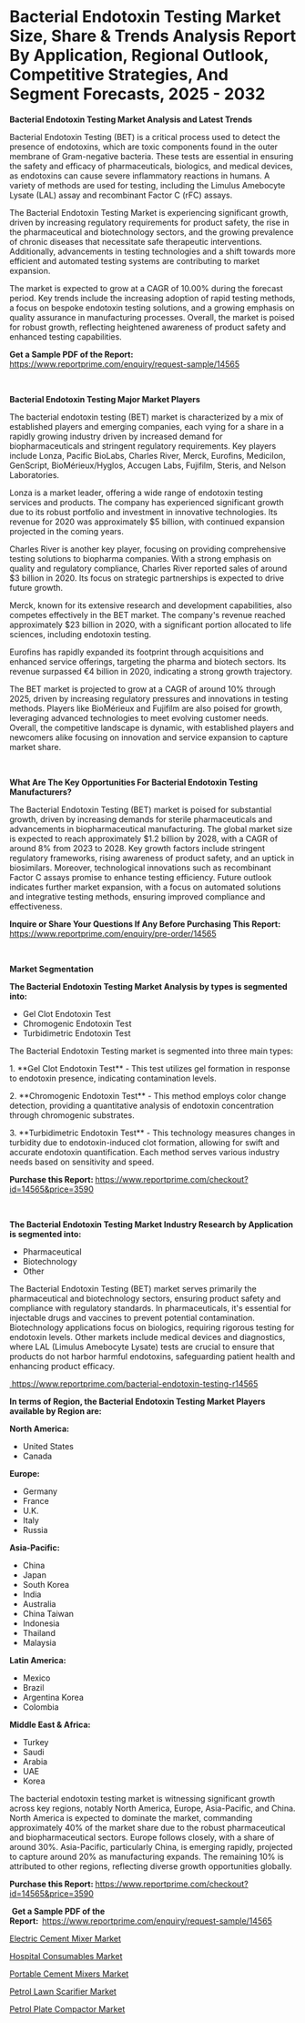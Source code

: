 <p><h1>Bacterial Endotoxin Testing Market Size, Share & Trends Analysis Report By Application, Regional Outlook, Competitive Strategies, And Segment Forecasts, 2025 - 2032</h1></p><p><strong>Bacterial Endotoxin Testing Market Analysis and Latest Trends</strong></p>
<p><p>Bacterial Endotoxin Testing (BET) is a critical process used to detect the presence of endotoxins, which are toxic components found in the outer membrane of Gram-negative bacteria. These tests are essential in ensuring the safety and efficacy of pharmaceuticals, biologics, and medical devices, as endotoxins can cause severe inflammatory reactions in humans. A variety of methods are used for testing, including the Limulus Amebocyte Lysate (LAL) assay and recombinant Factor C (rFC) assays.</p><p>The Bacterial Endotoxin Testing Market is experiencing significant growth, driven by increasing regulatory requirements for product safety, the rise in the pharmaceutical and biotechnology sectors, and the growing prevalence of chronic diseases that necessitate safe therapeutic interventions. Additionally, advancements in testing technologies and a shift towards more efficient and automated testing systems are contributing to market expansion.</p><p>The market is expected to grow at a CAGR of 10.00% during the forecast period. Key trends include the increasing adoption of rapid testing methods, a focus on bespoke endotoxin testing solutions, and a growing emphasis on quality assurance in manufacturing processes. Overall, the market is poised for robust growth, reflecting heightened awareness of product safety and enhanced testing capabilities.</p></p>
<p><strong>Get a Sample PDF of the Report:&nbsp;</strong> <a href="https://www.reportprime.com/enquiry/request-sample/14565?utm_campaign=3165&utm_medium=2&utm_source=Github&utm_content=ia&utm_term=20032025&utm_id=bacterial-endotoxin-testing">https://www.reportprime.com/enquiry/request-sample/14565</a></p>
<p>&nbsp;</p>
<p><strong>Bacterial Endotoxin Testing Major Market Players</strong></p>
<p><p>The bacterial endotoxin testing (BET) market is characterized by a mix of established players and emerging companies, each vying for a share in a rapidly growing industry driven by increased demand for biopharmaceuticals and stringent regulatory requirements. Key players include Lonza, Pacific BioLabs, Charles River, Merck, Eurofins, Medicilon, GenScript, BioMérieux/Hyglos, Accugen Labs, Fujifilm, Steris, and Nelson Laboratories.</p><p>Lonza is a market leader, offering a wide range of endotoxin testing services and products. The company has experienced significant growth due to its robust portfolio and investment in innovative technologies. Its revenue for 2020 was approximately $5 billion, with continued expansion projected in the coming years.</p><p>Charles River is another key player, focusing on providing comprehensive testing solutions to biopharma companies. With a strong emphasis on quality and regulatory compliance, Charles River reported sales of around $3 billion in 2020. Its focus on strategic partnerships is expected to drive future growth.</p><p>Merck, known for its extensive research and development capabilities, also competes effectively in the BET market. The company's revenue reached approximately $23 billion in 2020, with a significant portion allocated to life sciences, including endotoxin testing.</p><p>Eurofins has rapidly expanded its footprint through acquisitions and enhanced service offerings, targeting the pharma and biotech sectors. Its revenue surpassed €4 billion in 2020, indicating a strong growth trajectory.</p><p>The BET market is projected to grow at a CAGR of around 10% through 2025, driven by increasing regulatory pressures and innovations in testing methods. Players like BioMérieux and Fujifilm are also poised for growth, leveraging advanced technologies to meet evolving customer needs. Overall, the competitive landscape is dynamic, with established players and newcomers alike focusing on innovation and service expansion to capture market share.</p></p>
<p>&nbsp;</p>
<p><strong>What Are The Key Opportunities For Bacterial Endotoxin Testing Manufacturers?</strong></p>
<p><p>The Bacterial Endotoxin Testing (BET) market is poised for substantial growth, driven by increasing demands for sterile pharmaceuticals and advancements in biopharmaceutical manufacturing. The global market size is expected to reach approximately $1.2 billion by 2028, with a CAGR of around 8% from 2023 to 2028. Key growth factors include stringent regulatory frameworks, rising awareness of product safety, and an uptick in biosimilars. Moreover, technological innovations such as recombinant Factor C assays promise to enhance testing efficiency. Future outlook indicates further market expansion, with a focus on automated solutions and integrative testing methods, ensuring improved compliance and effectiveness.</p></p>
<p><strong>Inquire or Share Your Questions If Any Before Purchasing This Report:</strong> <a href="https://www.reportprime.com/enquiry/pre-order/14565?utm_campaign=3165&utm_medium=2&utm_source=Github&utm_content=ia&utm_term=20032025&utm_id=bacterial-endotoxin-testing">https://www.reportprime.com/enquiry/pre-order/14565</a></p>
<p>&nbsp;</p>
<p><strong>Market Segmentation</strong></p>
<p><strong>The Bacterial Endotoxin Testing Market Analysis by types is segmented into:</strong></p>
<p><ul><li>Gel Clot Endotoxin Test</li><li>Chromogenic Endotoxin Test</li><li>Turbidimetric Endotoxin Test</li></ul></p>
<p><p>The Bacterial Endotoxin Testing market is segmented into three main types: </p><p>1. **Gel Clot Endotoxin Test** - This test utilizes gel formation in response to endotoxin presence, indicating contamination levels.</p><p>  </p><p>2. **Chromogenic Endotoxin Test** - This method employs color change detection, providing a quantitative analysis of endotoxin concentration through chromogenic substrates.</p><p>3. **Turbidimetric Endotoxin Test** - This technology measures changes in turbidity due to endotoxin-induced clot formation, allowing for swift and accurate endotoxin quantification. Each method serves various industry needs based on sensitivity and speed.</p></p>
<p><strong>Purchase this Report:&nbsp;</strong><a href="https://www.reportprime.com/checkout?id=14565&price=3590&utm_campaign=3165&utm_medium=2&utm_source=Github&utm_content=ia&utm_term=20032025&utm_id=bacterial-endotoxin-testing">https://www.reportprime.com/checkout?id=14565&price=3590</a></p>
<p>&nbsp;</p>
<p><strong>The Bacterial Endotoxin Testing Market Industry Research by Application is segmented into:</strong></p>
<p><ul><li>Pharmaceutical</li><li>Biotechnology</li><li>Other</li></ul></p>
<p><p>The Bacterial Endotoxin Testing (BET) market serves primarily the pharmaceutical and biotechnology sectors, ensuring product safety and compliance with regulatory standards. In pharmaceuticals, it's essential for injectable drugs and vaccines to prevent potential contamination. Biotechnology applications focus on biologics, requiring rigorous testing for endotoxin levels. Other markets include medical devices and diagnostics, where LAL (Limulus Amebocyte Lysate) tests are crucial to ensure that products do not harbor harmful endotoxins, safeguarding patient health and enhancing product efficacy.</p></p>
<p><a href="https://www.reportprime.com/bacterial-endotoxin-testing-r14565?utm_campaign=3165&utm_medium=2&utm_source=Github&utm_content=ia&utm_term=20032025&utm_id=bacterial-endotoxin-testing">&nbsp;https://www.reportprime.com/bacterial-endotoxin-testing-r14565</a></p>
<p><strong>In terms of Region, the Bacterial Endotoxin Testing Market Players available by Region are:</strong></p>
<p>
    <p> <strong> North America: </strong>
        <ul>
            <li>United States</li>
            <li>Canada</li>
        </ul>
        </p> 
    <p> <strong> Europe: </strong>
        <ul>
            <li>Germany</li>
            <li>France</li>
            <li>U.K.</li>
            <li>Italy</li>
            <li>Russia</li>
        </ul>
        </p> 
    <p> <strong> Asia-Pacific: </strong>
        <ul>
            <li>China</li>
            <li>Japan</li>
            <li>South Korea</li>
            <li>India</li>
            <li>Australia</li>
            <li>China Taiwan</li>
            <li>Indonesia</li>
            <li>Thailand</li>
            <li>Malaysia</li>
        </ul>
        </p> 
    <p> <strong> Latin America: </strong>
        <ul>
            <li>Mexico</li>
            <li>Brazil</li>
            <li>Argentina Korea</li>
            <li>Colombia</li>
        </ul>
        </p> 
    <p> <strong> Middle East & Africa: </strong>
        <ul>
            <li>Turkey</li>
            <li>Saudi</li>
            <li>Arabia</li>
            <li>UAE</li>
            <li>Korea</li>
        </ul>
    </p>
    </p>
<p><p>The bacterial endotoxin testing market is witnessing significant growth across key regions, notably North America, Europe, Asia-Pacific, and China. North America is expected to dominate the market, commanding approximately 40% of the market share due to the robust pharmaceutical and biopharmaceutical sectors. Europe follows closely, with a share of around 30%. Asia-Pacific, particularly China, is emerging rapidly, projected to capture around 20% as manufacturing expands. The remaining 10% is attributed to other regions, reflecting diverse growth opportunities globally.</p></p>
<p><strong>Purchase this Report: </strong><a href="https://www.reportprime.com/checkout?id=14565&price=3590&utm_campaign=3165&utm_medium=2&utm_source=Github&utm_content=ia&utm_term=20032025&utm_id=bacterial-endotoxin-testing">https://www.reportprime.com/checkout?id=14565&price=3590</a></p>
<p>&nbsp;<strong>Get a Sample PDF of the Report:&nbsp;&nbsp;</strong><a href="https://www.reportprime.com/enquiry/request-sample/14565?utm_campaign=3165&utm_medium=2&utm_source=Github&utm_content=ia&utm_term=20032025&utm_id=bacterial-endotoxin-testing">https://www.reportprime.com/enquiry/request-sample/14565</a></p>
<p><strong></strong></p>
<p><p><a href="https://www.linkedin.com/pulse/projected-cagr-66-electric-cement-mixer-market-report-helps-hmopf?utm_campaign=3165&utm_medium=2&utm_source=Github&utm_content=ia&utm_term=20032025&utm_id=bacterial-endotoxin-testing">Electric Cement Mixer Market</a></p><p><a href="https://github.com/leehihkl/Market-Research-Report-List-1/blob/main/hospital-consumables-market.md?utm_campaign=3165&utm_medium=2&utm_source=Github&utm_content=ia&utm_term=20032025&utm_id=bacterial-endotoxin-testing">Hospital Consumables Market</a></p><p><a href="https://www.linkedin.com/pulse/revenue-insights-growth-forecast-portable-cement-mixers-klfzf?utm_campaign=3165&utm_medium=2&utm_source=Github&utm_content=ia&utm_term=20032025&utm_id=bacterial-endotoxin-testing">Portable Cement Mixers Market</a></p><p><a href="https://www.linkedin.com/pulse/size-estimationof-petrol-lawn-scarifier-market-forecast-ofthe-8787f?utm_campaign=3165&utm_medium=2&utm_source=Github&utm_content=ia&utm_term=20032025&utm_id=bacterial-endotoxin-testing">Petrol Lawn Scarifier Market</a></p><p><a href="https://www.linkedin.com/pulse/petrol-plate-compactor-market-forecasted-from-2025-2032-7bbzf?utm_campaign=3165&utm_medium=2&utm_source=Github&utm_content=ia&utm_term=20032025&utm_id=bacterial-endotoxin-testing">Petrol Plate Compactor Market</a></p></p>